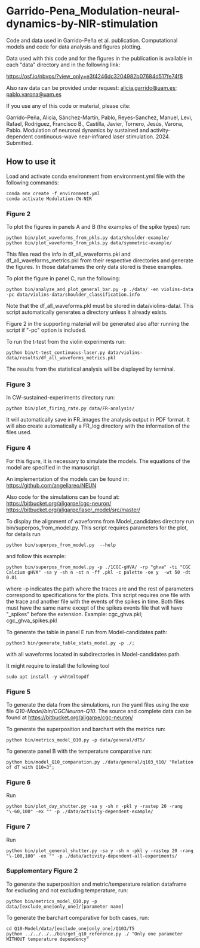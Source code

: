 # Garrido-Pena_Modulation-neural-dynamics-by-NIR-stimulation
Code and data used in Garrido-Peña et al. publication. Computational models and code for data analysis and figures plotting.

Data used with this code and for the figures in the publication is available in each "data" directory and in the following link: 

https://osf.io/nbvps/?view_only=e3f4246dc3204982b07684d517fe74f8

Also raw data can be provided under request: alicia.garrido@uam.es; pablo.varona@uam.es

If you use any of this code or material, please cite:

Garrido-Peña, Alicia, Sánchez-Martín, Pablo, Reyes-Sanchez, Manuel, Levi, Rafael, Rodriguez, Francisco B., Castilla, Javier, Tornero, Jesús, Varona, Pablo. Modulation of neuronal dynamics by sustained and activity-dependent continuous-wave near-infrared laser stimulation. 2024. Submitted.

## How to use it
Load and activate conda environment from environment.yml file with the following commands:

	conda env create -f environment.yml
	conda activate Modulation-CW-NIR
	
### Figure 2
To plot the figures in panels A and B (the examples of the spike types) run:

	python bin/plot_waveforms_from_pkls.py data/shoulder-example/
	python bin/plot_waveforms_from_pkls.py data/symmetric-example/
This files read the info in df_all_waveforms.pkl and df_all_waveforms_metrics.pkl from their respective directories and generate the figures. In those dataframes the only data stored is these examples. 

To plot the figure in panel C, run the following:

	python bin/analyze_and_plot_general_bar.py -p ./data/ -en violins-data -pc data/violins-data/shoulder_classification.info

Note that the df_all_waveforms.pkl must be stored in data/violins-data/. This script automatically generates a directory unless it already exists.

Figure 2 in the supporting material will be generated also after running the script if "-pc" option is included. 

To run the t-test from the violin experiments run:

	python bin/t-test_continuous-laser.py data/violins-data/results/df_all_waveforms_metrics.pkl

The results from the statistical analysis will be displayed by terminal.

### Figure 3
In CW-sustained-experiments directory run:
	
	python bin/plot_firing_rate.py data/FR-analysis/
It will automatically save in FR_images the analysis output in PDF format. It will also create automatically a FR_log directory with the information of the files used. 

### Figure 4
For this figure, it is necessary to simulate the models. The equations of the model are specified in the manuscript. 

An implementation of the models can be found in: https://github.com/angellareo/NEUN

Also code for the simulations can be found at:
https://bitbucket.org/aligarpe/cgc-neuron/
https://bitbucket.org/aligarpe/laser_model/src/master/

To display the alignment of waveforms from Model_candidates directory run bin/superpos_from_model.py. This script requires parameters for the plot, for details run 

	python bin/superpos_from_model.py  --help
and follow this example:	
	 
	python bin/superpos_from_model.py -p ./1CGC-gHVA/ -rp "ghva" -ti "CGC Calcium gHVA" -sa y -sh n -st n -ff .pkl -c palette -oe y  -wt 50 -dt 0.01
	
where -p indicates the path where the traces are and the rest of parameters correspond to specifications for the plots. This script requires one file with the trace and another file with the events of the spikes in time. Both files must have the same name except of the spikes events file that will have "\_spikes" before the extension.
Example:
cgc_ghva.pkl; cgc_ghva_spikes.pkl 

To generate the table in panel E run from Model-candidates path:

	python3 bin/generate_table_stats_model.py -p ./;

with all waveforms located in subdirectories in Model-candidates path.

It might require to install the following tool 
	
	sudo apt install -y wkhtmltopdf

### Figure 5
To generate the data from the simulations, run the yaml files using the exe file *Q10-Model/bin/CGCNeuron-Q10*. The source and complete data can be found at https://bitbucket.org/aligarpe/cgc-neuron/

To generate the superposition and barchart with the metrics run:

	python bin/metrics_model_Q10.py -p data/general/dT5/

To generate panel B with the temperature comparative run:

	python bin/model_Q10_comparation.py ./data/general/q103_t10/ "Relation of dT with Q10=3";
	
### Figure 6
Run
	
	python bin/plot_day_shutter.py -sa y -sh n -pkl y -rastep 20 -rang "\-60,100" -ex "" -p ./data/activity-dependent-example/
### Figure 7
Run
	
	python bin/plot_general_shutter.py -sa y -sh n -pkl y -rastep 20 -rang "\-100,100" -ex "" -p ./data/activity-dependent-all-experiments/

### Supplementary Figure 2

To generate the superposition and metric/temperature relation dataframe for excluding and not excluding temperature, run:

	python bin/metrics_model_Q10.py -p data/[exclude_one|only_one]/[parameter name]

To generate the barchart comparative for both cases, run:
 	
  	cd Q10-Model/data/[exclude_one|only_one]/Q103/T5
	python ../../../../bin/get_q10_reference.py ./ "Only one parameter WITHOUT temperature dependency"
	

	
